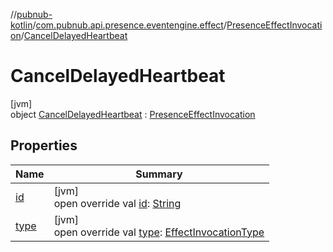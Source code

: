 //[pubnub-kotlin](../../../../index.md)/[com.pubnub.api.presence.eventengine.effect](../../index.md)/[PresenceEffectInvocation](../index.md)/[CancelDelayedHeartbeat](index.md)

# CancelDelayedHeartbeat

[jvm]\
object [CancelDelayedHeartbeat](index.md) : [PresenceEffectInvocation](../index.md)

## Properties

| Name | Summary |
|---|---|
| [id](../id.md) | [jvm]<br>open override val [id](../id.md): [String](https://kotlinlang.org/api/latest/jvm/stdlib/kotlin/-string/index.html) |
| [type](../type.md) | [jvm]<br>open override val [type](../type.md): [EffectInvocationType](../../../com.pubnub.api.eventengine/-effect-invocation-type/index.md) |
